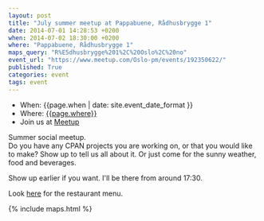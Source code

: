 ```yaml
---
layout: post
title: "July summer meetup at Pappabuene, Rådhusbr­ygge 1"
date: 2014-07-01 14:28:53 +0200
when: 2014-07-02 18:30:00 +0200
where: "Pappabuene, Rådhusbrygge 1"
maps_query: "R%E5dhusbrygge%201%2C%20Oslo%2C%20no"
event_url: "https://www.meetup.com/Oslo-pm/events/192350622/"
published: True
categories: event
tags: event
---
```


* When: {{page.when | date: site.event_date_format }}
* Where: [{{page.where}}]({{site.maps_url}}{{page.maps_query}})
* Join us at [Meetup]({{page.event_url}})

Summer social meetup.<br>Do you have any CPAN projects you are working on, or that you would like to make? Show up to tell us all about it. Or just come for the sunny weather, food and beverages.

Show up earlier if you want. I&#39;ll be there from around 17:30.

Look <a href="http://www.pappabuene.no/">here</a> for the restaurant menu.

{% include maps.html %}